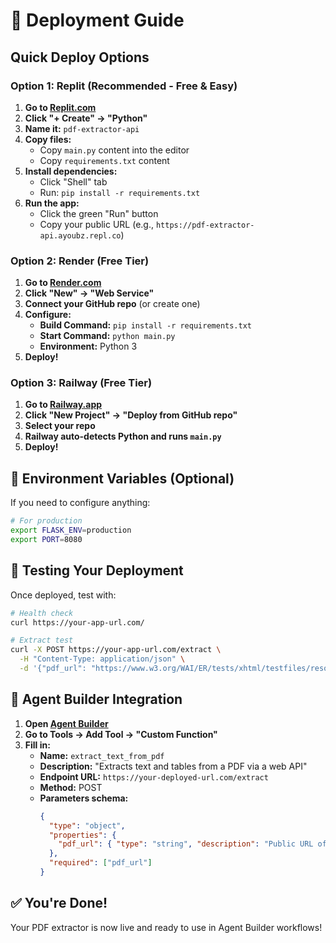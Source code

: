 # 🚀 Deployment Guide

## Quick Deploy Options

### Option 1: Replit (Recommended - Free & Easy)

1. **Go to [Replit.com](https://replit.com/~)**
2. **Click "+ Create" → "Python"**
3. **Name it:** `pdf-extractor-api`
4. **Copy files:**
   - Copy `main.py` content into the editor
   - Copy `requirements.txt` content
5. **Install dependencies:**
   - Click "Shell" tab
   - Run: `pip install -r requirements.txt`
6. **Run the app:**
   - Click the green "Run" button
   - Copy your public URL (e.g., `https://pdf-extractor-api.ayoubz.repl.co`)

### Option 2: Render (Free Tier)

1. **Go to [Render.com](https://render.com)**
2. **Click "New" → "Web Service"**
3. **Connect your GitHub repo** (or create one)
4. **Configure:**
   - **Build Command:** `pip install -r requirements.txt`
   - **Start Command:** `python main.py`
   - **Environment:** Python 3
5. **Deploy!**

### Option 3: Railway (Free Tier)

1. **Go to [Railway.app](https://railway.app)**
2. **Click "New Project" → "Deploy from GitHub repo"**
3. **Select your repo**
4. **Railway auto-detects Python and runs `main.py`**
5. **Deploy!**

## 🔧 Environment Variables (Optional)

If you need to configure anything:

```bash
# For production
export FLASK_ENV=production
export PORT=8080
```

## 📝 Testing Your Deployment

Once deployed, test with:

```bash
# Health check
curl https://your-app-url.com/

# Extract test
curl -X POST https://your-app-url.com/extract \
  -H "Content-Type: application/json" \
  -d '{"pdf_url": "https://www.w3.org/WAI/ER/tests/xhtml/testfiles/resources/pdf/dummy.pdf"}'
```

## 🎯 Agent Builder Integration

1. **Open [Agent Builder](https://platform.openai.com/agents)**
2. **Go to Tools → Add Tool → "Custom Function"**
3. **Fill in:**
   - **Name:** `extract_text_from_pdf`
   - **Description:** "Extracts text and tables from a PDF via a web API"
   - **Endpoint URL:** `https://your-deployed-url.com/extract`
   - **Method:** POST
   - **Parameters schema:**
     ```json
     {
       "type": "object",
       "properties": {
         "pdf_url": { "type": "string", "description": "Public URL of the PDF" }
       },
       "required": ["pdf_url"]
     }
     ```

## ✅ You're Done!

Your PDF extractor is now live and ready to use in Agent Builder workflows!
